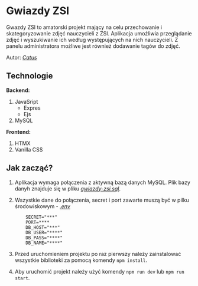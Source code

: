 # Gwiazdy ZSI

Gwazdy ZSI to amatorski projekt mający na celu przechowanie i skategoryzowanie zdjęć nauczycieli z ZSI. Aplikacja umożliwia przeglądanie zdjęć i wyszukiwanie ich według występujących na nich nauczycieli. Z panelu administratora możliwe jest również dodawanie tagów do zdjęć.

Autor: [_Catus_](https://github.com/sutaC)

## Technologie

**Backend:**

1. JavaSript
    - Expres
    - Ejs
2. MySQL

**Frontend:**

1. HTMX
2. Vanilla CSS

## Jak zacząć?

1. Aplikacja wymaga połączenia z aktywną bazą danych MySQL. Plik bazy danyh znajduje się w pliku [_gwiazdy-zsi.sql_](./src/data/gwiazdy-zsi.sql).

2. Wszystkie dane do połączenia, secret i port zawarte muszą być w pilku środowiskowym - [_.env_](./.env)

    ```.env
        SECRET="***"
        PORT=****
        DB_HOST="***"
        DB_USER="****"
        DB_PASS="****"
        DB_NAME="****"
    ```

3. Przed uruchomieniem projektu po raz pierwszy należy zainstalować wszystkie biblioteki za pomocą komendy `npm install`.

4. Aby uruchomić projekt należy użyć komendy `npm run dev` lub `npm run start`.
